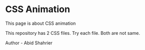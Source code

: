 # CSS Animation

This page is about CSS animation

This repository has 2 CSS files. Try each file. Both are not same.

Author - Abid Shahrier
